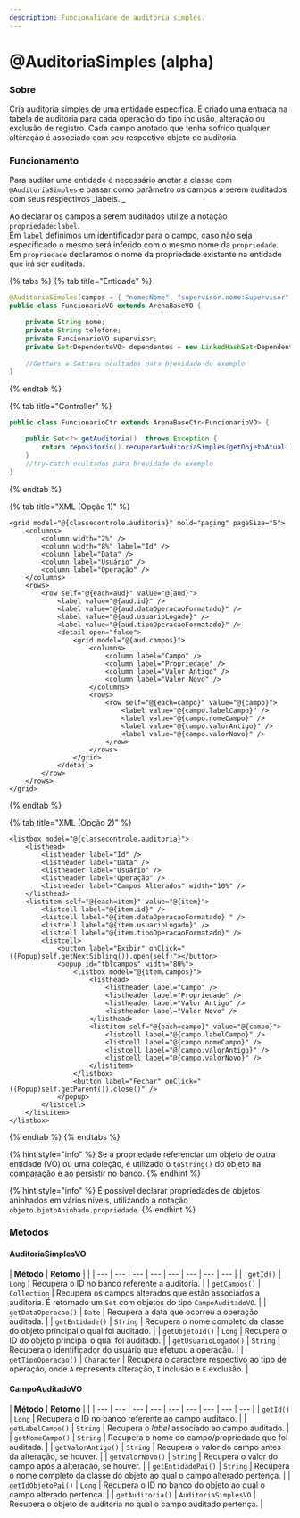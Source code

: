 ```yaml
---
description: Funcionalidade de auditoria simples.
---
```


# @AuditoriaSimples \(alpha\)

### Sobre

Cria auditoria simples de uma entidade específica. É criado uma entrada na tabela de auditoria para cada operação do tipo inclusão, alteração ou exclusão de registro. Cada campo anotado que tenha sofrido qualquer alteração é associado com seu respectivo objeto de auditoria. 

### Funcionamento

Para auditar uma entidade é necessário anotar a classe com `@AuditoriaSimples` e passar como parâmetro os campos a serem auditados com seus respectivos _labels. _ 

Ao declarar os campos a serem auditados utilize a notação `propriedade:label`.   
Em  `label` definimos um identificador para o campo, caso não seja especificado o mesmo será inferido com o mesmo nome da `propriedade`.   
Em `propriedade` declaramos o nome da propriedade existente na entidade que irá ser auditada. 

{% tabs %}
{% tab title="Entidade" %}
```java
@AuditoriaSimples(campos = { "nome:Nome", "supervisor.nome:Supervisor", "dependentes:Lista de Dependentes", "dependentes.nome:Nomes dos Dependentes:" })
public class FuncionarioVO extends ArenaBaseVO {

    private String nome;
    private String telefone;
    private FuncionarioVO supervisor;
    private Set<DependenteVO> dependentes = new LinkedHashSet<DependenteVO>(); 
    
    //Getters e Setters ocultados para brevidade do exemplo    
}
```
{% endtab %}

{% tab title="Controller" %}
```java
public class FuncionarioCtr extends ArenaBaseCtr<FuncionarioVO> {

    public Set<?> getAuditoria()  throws Exception {
        return repositorio().recuperarAuditoriaSimples(getObjetoAtual());
    }
    //try-catch ocultados para brevidade do exemplo
}
```
{% endtab %}

{% tab title="XML \(Opção 1\)" %}
```markup
<grid model="@{classecontrole.auditoria}" mold="paging" pageSize="5">
    <columns>
        <column width="2%" />
        <column width="8%" label="Id" />
        <column label="Data" />
        <column label="Usuário" />
        <column label="Operação" />
    </columns>
    <rows>
        <row self="@{each=aud}" value="@{aud}">
            <label value="@{aud.id}" />
            <label value="@{aud.dataOperacaoFormatado}" />
            <label value="@{aud.usuarioLogado}" />
            <label value="@{aud.tipoOperacaoFormatado}" />
            <detail open="false">
                <grid model="@{aud.campos}">
                    <columns>
                        <column label="Campo" />
                        <column label="Propriedade" />
                        <column label="Valor Antigo" />
                        <column label="Valor Novo" />
                    </columns>
                    <rows>
                        <row self="@{each=campo}" value="@{campo}">
                            <label value="@{campo.labelCampo}" />
                            <label value="@{campo.nomeCampo}" />
                            <label value="@{campo.valorAntigo}" />
                            <label value="@{campo.valorNovo}" />
                        </row>
                    </rows>
                </grid>
            </detail>
        </row>
    </rows>
</grid>
```
{% endtab %}

{% tab title="XML \(Opção 2\)" %}
```markup
<listbox model="@{classecontrole.auditoria}">
    <listhead>
        <listheader label="Id" />
        <listheader label="Data" />
        <listheader label="Usuário" />
        <listheader label="Operação" />
        <listheader label="Campos Alterados" width="10%" />
    </listhead>
    <listitem self="@{each=item}" value="@{item}">
        <listcell label="@{item.id}" />
        <listcell label="@{item.dataOperacaoFormatado} " />
        <listcell label="@{item.usuarioLogado}" />
        <listcell label="@{item.tipoOperacaoFormatado}" />
        <listcell>
            <button label="Exibir" onClick="((Popup)self.getNextSibling()).open(self)"></button>
            <popup id="tblcampos" width="80%">
                <listbox model="@{item.campos}">
                    <listhead>
                        <listheader label="Campo" />
                        <listheader label="Propriedade" />
                        <listheader label="Valor Antigo" />
                        <listheader label="Valor Novo" />
                    </listhead>
                    <listitem self="@{each=campo}" value="@{campo}">
                        <listcell label="@{campo.labelCampo}" />
                        <listcell label="@{campo.nomeCampo}" />
                        <listcell label="@{campo.valorAntigo}" />
                        <listcell label="@{campo.valorNovo}" />
                    </listitem>
                </listbox>
                <button label="Fechar" onClick="((Popup)self.getParent()).close()" />
            </popup>
        </listcell>
    </listitem>
</listbox>
```
{% endtab %}
{% endtabs %}

{% hint style="info" %}
Se a propriedade referenciar um objeto de outra entidade \(VO\) ou uma coleção, é utilizado o `toString()` do objeto na comparação e ao persistir no banco.
{% endhint %}

{% hint style="info" %}
É possível declarar propriedades de objetos aninhados em vários níveis, utilizando a notação `objeto.bjetoAninhado.propriedade`.
{% endhint %}

### Métodos

#### AuditoriaSimplesVO

| **Método** | **Retorno** |  |
| --- | --- | --- | --- | --- | --- | --- | --- |
| ` getId()` | `Long` |  Recupera o ID no banco referente a auditoria. |
| `getCampos()` | `Collection` | Recupera os campos alterados que estão associados a auditoria. É retornado um `Set` com objetos do tipo `CampoAuditadoVO`. |
| `getDataOperacao()` | `Date` | Recupera a data que ocorreu a operação auditada. |
| `getEntidade()` | `String` | Recupera o nome completo da classe do objeto principal o qual foi auditado. |
| `getObjetoId()` | `Long` | Recupera o ID do objeto principal o qual foi auditado. |
| `getUsuarioLogado()` | `String` | Recupera o identificador do usuário que efetuou a operação. |
| `getTipoOperacao()` | `Character` | Recupera o caractere respectivo ao tipo de operação, onde `A` representa alteração, `I` inclusão e `E` exclusão. |

#### CampoAuditadoVO

| **Método** | **Retorno** |  |
| --- | --- | --- | --- | --- | --- | --- | --- | --- |
| `getId()` | `Long` | Recupera o ID no banco referente ao campo auditado. |
| `getLabelCampo()` | `String` | Recupera o _label_ associado ao campo auditado. |
| `getNomeCampo()` | `String` | Recupera o nome do campo/propriedade que foi auditada.  |
| `getValorAntigo()` | `String` | Recupera o valor  do campo antes da alteração, se houver. |
| `getValorNovo()` | `String` | Recupera o valor do campo após a alteração, se houver. |
| `getEntidadePai()` | `String` | Recupera o nome completo da classe do objeto ao qual o campo alterado pertença. |
| `getIdObjetoPai()` | `Long` | Recupera o ID no banco do objeto ao qual o campo alterado pertença. |
| `getAuditoria()` | `AuditoriaSimplesVO` | Recupera o objeto de auditoria no qual o campo auditado pertença. |


